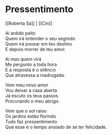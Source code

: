 # Pressentimento
[[Roberta Sá]] | [[Cm]]

Ai ardido peito  
Quem irá entender o seu segredo  
Quem irá pousar em teu destino  
E depois morrer de teu amor.

Ai mas quem virá  
Me pergunto a toda hora  
E a resposta é o silêncio  
Que atravessa a madrugada.

Vem meu novo amor  
Vou deixar a casa aberta  
Já escuto os teus passos  
Procurando o meu abrigo.

Vem que o sol raiou  
Os jardins estão florindo  
Tudo faz pressentimento  
Que esse é o tempo ansiado de se ter felicidade.